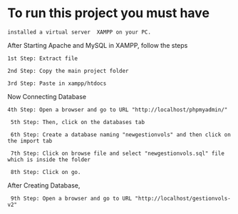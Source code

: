 
# To run this project you must have
```
installed a virtual server  XAMPP on your PC.
 ```
After Starting Apache and MySQL in XAMPP, follow the  steps
```
1st Step: Extract file

2nd Step: Copy the main project folder

3rd Step: Paste in xampp/htdocs
```

Now Connecting Database
```
4th Step: Open a browser and go to URL "http://localhost/phpmyadmin/"
 
 5th Step: Then, click on the databases tab
 
 6th Step: Create a database naming "newgestionvols" and then click on the import tab
 
 7th Step: Click on browse file and select "newgestionvols.sql" file which is inside the folder
 
 8th Step: Click on go.
 ```

After Creating Database,
```
 9th Step: Open a browser and go to URL "http://localhost/gestionvols-v2"
 ```
